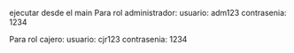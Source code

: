 ejecutar desde el main
Para rol administrador:
usuario: adm123 contrasenia: 1234

Para rol cajero:
usuario: cjr123 contrasenia: 1234

